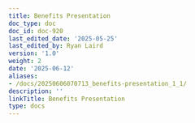 ```yaml
---
title: Benefits Presentation
doc_type: doc
doc_id: doc-920
last_edited_date: '2025-05-25'
last_edited_by: Ryan Laird
version: '1.0'
weight: 2
date: '2025-06-12'
aliases:
- /docs/20250606070713_benefits-presentation_1_1/
description: ''
linkTitle: Benefits Presentation
type: docs
---
```


